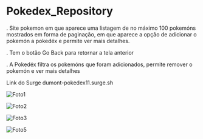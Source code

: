 # Pokedex_Repository

. Site pokemon em que aparece uma listagem de no máximo 100 pokemóns mostrados em forma de paginação, 
  em que aparece a opção de adicionar o pokemón a pokedéx e permite ver mais detalhes.
  
. Tem o botão Go Back para retornar a tela anterior

. A Pokedéx filtra os pokemóns que foram adicionados, permite remover o pokemón e ver mais detalhes

Link do Surge dumont-pokedex11.surge.sh

![Foto1](https://user-images.githubusercontent.com/69467366/181679773-84d27680-2187-4813-b95c-bb88e57b4e05.png)

![Foto2](https://user-images.githubusercontent.com/69467366/181679783-aa5332df-04e3-4129-926b-55f5fd27ad47.png)

![Foto3](https://user-images.githubusercontent.com/69467366/181679787-69713d5a-3b60-43ee-95eb-20788bd07766.png)

![Foto5](https://user-images.githubusercontent.com/69467366/181680137-f1591dde-65c8-4ce3-8b41-b7f28d3984d0.png)
